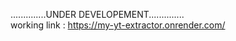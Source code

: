 ..............UNDER DEVELOPEMENT..............<br>
working link : https://my-yt-extractor.onrender.com/
